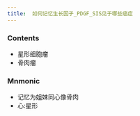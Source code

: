 ```yaml
---
title:  如何记忆生长因子_PDGF_SIS见于哪些癌症
--- 
```


### Contents
- 星形细胞瘤
- 骨肉瘤

### Mnmonic
- 记忆为姐妹同心像骨肉
- 心:星形


